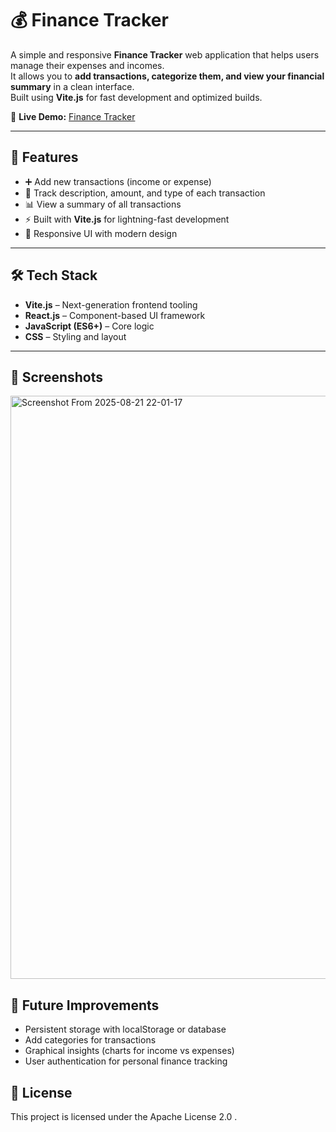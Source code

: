 # 💰 Finance Tracker

A simple and responsive **Finance Tracker** web application that helps users manage their expenses and incomes.  
It allows you to **add transactions, categorize them, and view your financial summary** in a clean interface.  
Built using **Vite.js** for fast development and optimized builds.

🔗 **Live Demo:** [Finance Tracker](https://finance-tracker-lime-five.vercel.app/)

---

## 🚀 Features

- ➕ Add new transactions (income or expense)  
- 📝 Track description, amount, and type of each transaction  
- 📊 View a summary of all transactions  
- ⚡ Built with **Vite.js** for lightning-fast development  
- 🎨 Responsive UI with modern design  

---

## 🛠️ Tech Stack

- **Vite.js** – Next-generation frontend tooling  
- **React.js** – Component-based UI framework  
- **JavaScript (ES6+)** – Core logic  
- **CSS** – Styling and layout  

---
## 📸 Screenshots
<img width="1919" height="933" alt="Screenshot From 2025-08-21 22-01-17" src="https://github.com/user-attachments/assets/3b702885-2d58-445e-8ab9-a6fe1d5eaa27" />

## 📌 Future Improvements

- Persistent storage with localStorage or database
- Add categories for transactions
- Graphical insights (charts for income vs expenses)
- User authentication for personal finance tracking

## 📜 License

This project is licensed under the Apache License 2.0 .
